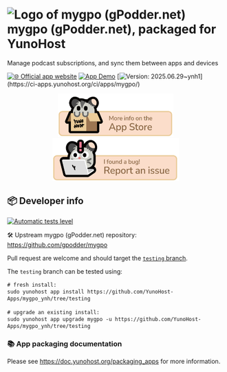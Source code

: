 <!--
N.B.: This README was automatically generated by <https://github.com/YunoHost/apps_tools/blob/main/readme_generator>
It shall NOT be edited by hand.
-->

<h1>
  <img src="https://raw.githubusercontent.com/YunoHost/apps/main/logos/mygpo.png" width="32px" alt="Logo of mygpo (gPodder.net)">
  mygpo (gPodder.net), packaged for YunoHost
</h1>

Manage podcast subscriptions, and sync them between apps and devices

[![🌐 Official app website](https://img.shields.io/badge/Official_app_website-darkgreen?style=for-the-badge)](https://gpodder.net)
[![App Demo](https://img.shields.io/badge/App_Demo-blue?style=for-the-badge)](https://gpodder.net)
[![Version: 2025.06.29~ynh1](https://img.shields.io/badge/Version-2025.06.29~ynh1-rgba(0,150,0,1)?style=for-the-badge)](https://ci-apps.yunohost.org/ci/apps/mygpo/)

<div align="center">
<a href="https://apps.yunohost.org/app/mygpo"><img height="100px" src="https://github.com/YunoHost/yunohost-artwork/raw/refs/heads/main/badges/neopossum-badges/badge_more_info_on_the_appstore.svg"/></a>
<a href="https://github.com/YunoHost-Apps/mygpo_ynh/issues"><img height="100px" src="https://github.com/YunoHost/yunohost-artwork/raw/refs/heads/main/badges/neopossum-badges/badge_report_an_issue.svg"/></a>
</div>

## 📦 Developer info

[![Automatic tests level](https://apps.yunohost.org/badge/cilevel/mygpo)](https://ci-apps.yunohost.org/ci/apps/mygpo/)

🛠️ Upstream mygpo (gPodder.net) repository: <https://github.com/gpodder/mygpo>

Pull request are welcome and should target the [`testing` branch](https://github.com/YunoHost-Apps/mygpo_ynh/tree/testing).

The `testing` branch can be tested using:
```
# fresh install:
sudo yunohost app install https://github.com/YunoHost-Apps/mygpo_ynh/tree/testing

# upgrade an existing install:
sudo yunohost app upgrade mygpo -u https://github.com/YunoHost-Apps/mygpo_ynh/tree/testing
```

### 📚 App packaging documentation

Please see <https://doc.yunohost.org/packaging_apps> for more information.